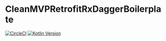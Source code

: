 # CleanMVPRetrofitRxDaggerBoilerplate
[![CircleCI](https://circleci.com/gh/MateuszWolkowicz/CleanMVPRetrofitRxDaggerBoilerplate.svg?style=svg)](https://circleci.com/gh/MateuszWolkowicz/CleanMVPRetrofitRxDaggerBoilerplate)
[![Kotlin Version](https://img.shields.io/badge/kotlin-1.3.11-blue.svg)](http://kotlinlang.org/)
